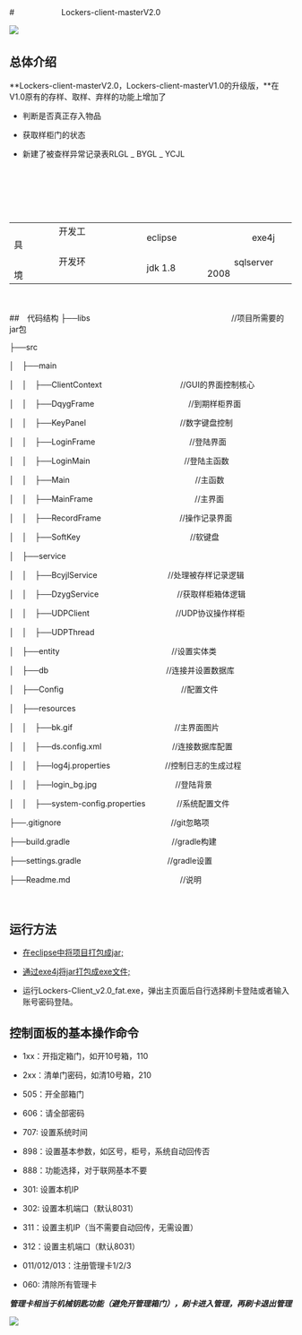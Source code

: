 #　　　　　　Lockers-client-masterV2.0

   ![](https://i.imgur.com/bvEYtvX.gif)　　
       
## 总体介绍
 **Lockers-client-masterV2.0，Lockers-client-masterV1.0的升级版，**在V1.0原有的存样、取样、弃样的功能上增加了

- 判断是否真正存入物品



- 获取样柜门的状态　　



- 新建了被查样异常记录表RLGL _ BYGL _ YCJL　　
　　



　
---
　　
<table>
  <tr>
      <td>　　　　　开发工具　　　　</td>
      <td>　　　　　eclipse　　　　　</td>
      <td>　　　　　exe4j　　　　</td>
  </tr>
  <tr>
      <td>　　　　　开发环境　　　</td>
      <td>　　　　　jdk 1.8　　　</td>
      <td>　　　sqlserver 2008　</td>
  </tr>
</table>



　　　　
　　
　　　　　
　　　

##　代码结构
├──libs　　　　　　　　　　　　　　　　　　//项目所需要的jar包

├──src

│　├──main

│　│　├──ClientContext　　　　　　　　　　//GUI的界面控制核心

│　│　├──DqygFrame　　　　　　　　　　　　//到期样柜界面

│　│　├──KeyPanel　　　　　　　　　　　　//数字键盘控制

│　│　├──LoginFrame　　　　　　　　　　　　//登陆界面

│　│　├──LoginMain　　　　　　　　　　　　//登陆主函数

│　│　├──Main　　　　　　　　　　　　　　　　//主函数

│　│　├──MainFrame　　　　　　　　　　　　　//主界面

│　│　├──RecordFrame　　　　　　　　　　//操作记录界面

│　│　├──SoftKey　　　　　　　　　　　　　　//软键盘

│　├──service

│　│　├──BcyjlService　　　　　　　　　//处理被存样记录逻辑

│　│　├──DzygService　　　　　　　　　　//获取样柜箱体逻辑

│　│　├──UDPClient　　　　　　　　　　　//UDP协议操作样柜

│　│　├──UDPThread　　　　　　　　　　

│　├──entity 　　　　　　　　　　　　　　//设置实体类

│　├──db　　　　　　　　　　　　　　　//连接并设置数据库

│　├──Config　　　　　　　　　　　　　　　//配置文件

│　├──resources

│　│　├──bk.gif　　　　　　　　　　　　　//主界面图片

│　│　├──ds.config.xml　　　　　　　　　//连接数据库配置

│　│　├──log4j.properties　　　　　　　//控制日志的生成过程

│　│　├──login_bg.jpg　　　　　　　　　　//登陆背景

│　│　├──system-config.properties　　　　//系统配置文件

├──.gitignore　　　　　　　　　　　　　　//git忽略项

├──build.gradle　　　　　　　　　　　　　//gradle构建

├──settings.gradle　　　　　　　　　　　//gradle设置

├──Readme.md　　　　　　　　　　　　　　//说明

　　　　　　　　　　　　　　　　　　　　　　　　　　　　　　　　　　　　　　　　　　　　　　　　　　　　　　　　　　　　　　　　　　　　　　　　　　　　　　　　　　　　　　
　
## 运行方法
  

- [在eclipse中将项目打包成jar;](./jar.md)

- [通过exe4j将jar打包成exe文件;](./exe.md)

- 运行Lockers-Client_v2.0_fat.exe，弹出主页面后自行选择刷卡登陆或者输入账号密码登陆。

## 控制面板的基本操作命令


- 1xx：开指定箱门，如开10号箱，110


- 2xx：清单门密码，如清10号箱，210


- 505：开全部箱门


- 606：请全部密码



- 707: 设置系统时间


- 898：设置基本参数，如区号，柜号，系统自动回传否


- 888：功能选择，对于联网基本不要



- 301: 设置本机IP


- 302: 设置本机端口（默认8031）


- 311：设置主机IP（当不需要自动回传，无需设置）


- 312：设置主机端口（默认8031）



- 011/012/013：注册管理卡1/2/3


- 060: 清除所有管理卡



***管理卡相当于机械钥匙功能（避免开管理箱门），刷卡进入管理，再刷卡退出管理***


![](https://i.imgur.com/82Aq0Ez.png)




